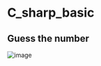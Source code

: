 ﻿# C_sharp_basic

## Guess the number
![image](https://user-images.githubusercontent.com/35266259/181957663-ab751e07-7742-4f5a-9b4e-d3bb78e0a4ab.png)

